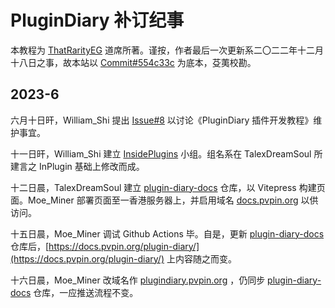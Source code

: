 # PluginDiary 补订纪事

本教程为 [ThatRarityEG](https://www.mcbbs.net/home.php?mod=space&uid=3281025) 道席所著。谨按，作者最后一次更新系二〇二二年十二月十八日之事，故本站以 [Commit#554c33c](https://github.com/Andy-K-Sparklight/PluginDiary/commit/554c33c477e24974f77cf4cfa44d9bdaf5eb62a0) 为底本，芟荑校勘。

## 2023-6

六月十日旰，William_Shi 提出 [Issue#8](https://github.com/Andy-K-Sparklight/PluginDiary/issues/8) 以讨论《PluginDiary 插件开发教程》维护事宜。

十一日旰，William_Shi 建立 [InsidePlugins](https://github.com/InsidePlugins) 小组。组名系在 TalexDreamSoul 所建言之 InPlugin 基础上修改而成。

十二日晨，TalexDreamSoul 建立 [plugin-diary-docs](https://github.com/InsidePlugins/plugin-diary-docs) 仓库，以 Vitepress 构建页面。Moe_Miner 部署页面至一香港服务器上，并启用域名 [docs.pvpin.org](https://docs.pvpin.org) 以供访问。

十五日晨，Moe_Miner 调试 Github Actions 毕。自是，更新 [plugin-diary-docs](https://github.com/InsidePlugins/plugin-diary-docs) 仓库后，[https://docs.pvpin.org/plugin-diary/](https://docs.pvpin.org/plugin-diary/) 上内容随之而变。

十六日晨，Moe_Miner 改域名作 [plugindiary.pvpin.org](https://plugindiary.pvpin.org/) ，仍同步 [plugin-diary-docs](https://github.com/InsidePlugins/plugin-diary-docs) 仓库，一应推送流程不变。